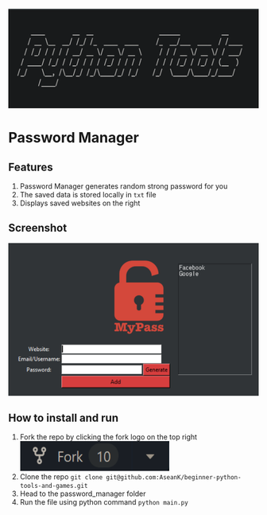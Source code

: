 <p align="center">
  <a href="https://github.com/AseanK/beginner-python-tools-and-games" target="_blank">
    <img src="../../images/tools_logo.png" width = "2560px" height = "200px">
  </a>
</p>

# Password Manager
<!-- Tools features -->
## Features
1. Password Manager generates random strong password for you
2. The saved data is stored locally in `txt` file
3. Displays saved websites on the right

## Screenshot
<img src="../password_manager/Screenshot.png">

## How to install and run
1. Fork the repo by clicking the fork logo on the top right <img src="../../images/fork.png" width="300" height="60">
2. Clone the repo `git clone git@github.com:AseanK/beginner-python-tools-and-games.git`
3. Head to the password_manager folder
4. Run the file using python command `python main.py`